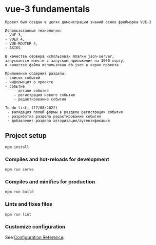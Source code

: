 # vue-3 fundamentals

    Проект был создан в целях демонстрации знаний основ фрейморка VUE-3

    Использованные технологии:
    - VUE 3,
    - VUEX 4,
    - VUE-ROUTER 4,
    - AXIOS

    В качестве сервера использован плагин json-server,
    запускается вместе с запуском приложения на 3000 порту,
    в качестве файла использован db.json в корне проекта

    Приложение содержит разделы:
    - список событий
    - информация о проекте
    - событие
        - детали события
        - регистрация нового события
        - редактирование события

    To do list: (17/08/2022)
     - валидация полей формы в разделе регистрации события
     - разработка раздела редактирование события
     - добавления раздела авторизация/аутентификация

## Project setup

```
npm install
```

### Compiles and hot-reloads for development

```
npm run serve
```

### Compiles and minifies for production

```
npm run build
```

### Lints and fixes files

```
npm run lint
```

### Customize configuration

See [Configuration Reference](https://cli.vuejs.org/config/).
